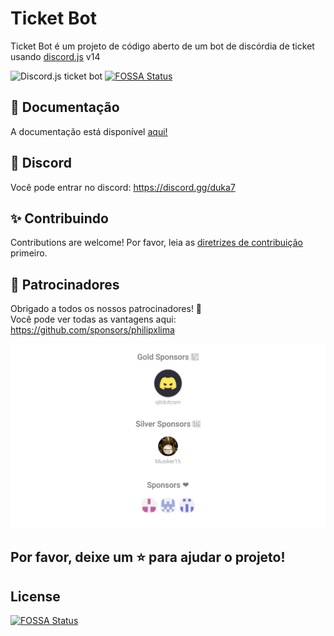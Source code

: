 # Ticket Bot

Ticket Bot é um projeto de código aberto de um bot de discórdia de ticket usando [discord.js](https://discord.js.org) v14

![Discord.js ticket bot](https://i.imgur.com/564YXvR.png)
[![FOSSA Status](https://app.fossa.com/api/projects/git%2Bgithub.com%2Fphilipxlima%2Fticket-bot.svg?type=shield)](https://app.fossa.com/projects/git%2Bgithub.com%2Fphilipxlima%2Fticket-bot?ref=badge_shield)

## 📄 Documentação

A documentação está disponível [aqui!](https://kiritobot.pages.dev/)

## 💬 Discord

Você pode entrar no discord: https://discord.gg/duka7

## ✨ Contribuindo

Contributions are welcome! Por favor, leia as [diretrizes de contribuição](https://github.com/philipxlima/ticket-bot/blob/main/CONTRIBUTING.md) primeiro.

## 💎 Patrocinadores
Obrigado a todos os nossos patrocinadores! 🙏  
Você pode ver todas as vantagens aqui: https://github.com/sponsors/philipxlima
<p align="center">
  <a href="https://cdn.jsdelivr.net/gh/sayrix/sponsors/sponsors.svg">
    <img src='https://raw.githubusercontent.com/Sayrix/sponsors/main/sponsors.svg'/>
  </a>
</p>

## Por favor, deixe um ⭐ para ajudar o projeto!


## License
[![FOSSA Status](https://app.fossa.com/api/projects/git%2Bgithub.com%2Fphilipxlima%2Fticket-bot.svg?type=large)](https://app.fossa.com/projects/git%2Bgithub.com%2Fphilipxlima%2Fticket-bot?ref=badge_large)